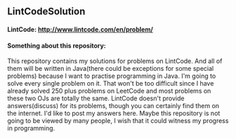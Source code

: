 ## LintCodeSolution

#### LintCode:  http://www.lintcode.com/en/problem/

#### Something about this repository:

This repository contains my solutions for problems on LintCode. And all of them will be written in Java(there could be exceptions for some special problems) because I want to practise programming in Java. I'm going to solve every single problem on it. That won't be too difficult since I have already solved 250 plus problems on LeetCode and most problems on these two OJs are totally the same. LintCode doesn't provide answers(discuss) for its problems, though you can certainly find them on the internet. I'd like to post my answers here. Maybe this repository is not going to be viewed by many people, I wish that it could witness my progress in programming.